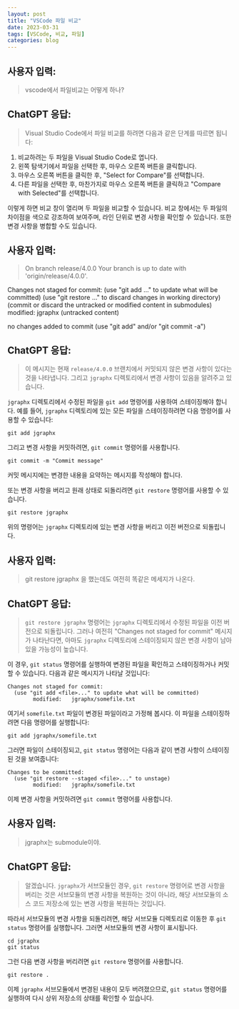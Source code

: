 ```yaml
---
layout: post
title: "VSCode 파일 비교"
date: 2023-03-31
tags: [VSCode, 비교, 파일]
categories: blog
---
```


## 사용자 입력:
> vscode에서 파일비교는 어떻게 하나?

## ChatGPT 응답:
> Visual Studio Code에서 파일 비교를 하려면 다음과 같은 단계를 따르면 됩니다:

1. 비교하려는 두 파일을 Visual Studio Code로 엽니다.
2. 왼쪽 탐색기에서 파일을 선택한 후, 마우스 오른쪽 버튼을 클릭합니다.
3. 마우스 오른쪽 버튼을 클릭한 후, "Select for Compare"를 선택합니다.
4. 다른 파일을 선택한 후, 마찬가지로 마우스 오른쪽 버튼을 클릭하고 "Compare with Selected"를 선택합니다.

이렇게 하면 비교 창이 열리며 두 파일을 비교할 수 있습니다. 비교 창에서는 두 파일의 차이점을 색으로 강조하여 보여주며, 라인 단위로 변경 사항을 확인할 수 있습니다. 또한 변경 사항을 병합할 수도 있습니다.

## 사용자 입력:
> On branch release/4.0.0
Your branch is up to date with 'origin/release/4.0.0'.

Changes not staged for commit:
  (use "git add <file>..." to update what will be committed)
  (use "git restore <file>..." to discard changes in working directory)
  (commit or discard the untracked or modified content in submodules)
        modified:   jgraphx (untracked content)

no changes added to commit (use "git add" and/or "git commit -a")

## ChatGPT 응답:
> 이 메시지는 현재 `release/4.0.0` 브랜치에서 커밋되지 않은 변경 사항이 있다는 것을 나타냅니다. 그리고 `jgraphx` 디렉토리에서 변경 사항이 있음을 알려주고 있습니다. 

`jgraphx` 디렉토리에서 수정된 파일을 `git add` 명령어를 사용하여 스테이징해야 합니다. 예를 들어, `jgraphx` 디렉토리에 있는 모든 파일을 스테이징하려면 다음 명령어를 사용할 수 있습니다: 

```
git add jgraphx
```

그리고 변경 사항을 커밋하려면, `git commit` 명령어를 사용합니다. 

```
git commit -m "Commit message"
```

커밋 메시지에는 변경한 내용을 요약하는 메시지를 작성해야 합니다. 

또는 변경 사항을 버리고 원래 상태로 되돌리려면 `git restore` 명령어를 사용할 수 있습니다. 

```
git restore jgraphx
```

위의 명령어는 `jgraphx` 디렉토리에 있는 변경 사항을 버리고 이전 버전으로 되돌립니다.

## 사용자 입력:
> git restore jgraphx 을 했는데도  여전히 똑같은 메세지가 나온다.

## ChatGPT 응답:
> `git restore jgraphx` 명령어는 `jgraphx` 디렉토리에서 수정된 파일을 이전 버전으로 되돌립니다. 그러나 여전히 "Changes not staged for commit" 메시지가 나타난다면, 아마도 `jgraphx` 디렉토리에 스테이징되지 않은 변경 사항이 남아있을 가능성이 높습니다.

이 경우, `git status` 명령어를 실행하여 변경된 파일을 확인하고 스테이징하거나 커밋할 수 있습니다. 다음과 같은 메시지가 나타날 것입니다:

```
Changes not staged for commit:
  (use "git add <file>..." to update what will be committed)
        modified:   jgraphx/somefile.txt
```

여기서 `somefile.txt` 파일이 변경된 파일이라고 가정해 봅시다. 이 파일을 스테이징하려면 다음 명령어를 실행합니다:

```
git add jgraphx/somefile.txt
```

그러면 파일이 스테이징되고, `git status` 명령어는 다음과 같이 변경 사항이 스테이징된 것을 보여줍니다:

```
Changes to be committed:
  (use "git restore --staged <file>..." to unstage)
        modified:   jgraphx/somefile.txt
```

이제 변경 사항을 커밋하려면 `git commit` 명령어를 사용합니다.

## 사용자 입력:
> jgraphx는 submodule이야.

## ChatGPT 응답:
> 알겠습니다. `jgraphx`가 서브모듈인 경우, `git restore` 명령어로 변경 사항을 버리는 것은 서브모듈의 변경 사항을 복원하는 것이 아니라, 해당 서브모듈의 소스 코드 저장소에 있는 변경 사항을 복원하는 것입니다. 

따라서 서브모듈의 변경 사항을 되돌리려면, 해당 서브모듈 디렉토리로 이동한 후 `git status` 명령어를 실행합니다. 그러면 서브모듈의 변경 사항이 표시됩니다. 

```
cd jgraphx
git status
```

그런 다음 변경 사항을 버리려면 `git restore` 명령어를 사용합니다.

```
git restore .
```

이제 `jgraphx` 서브모듈에서 변경된 내용이 모두 버려졌으므로, `git status` 명령어를 실행하여 다시 상위 저장소의 상태를 확인할 수 있습니다.

